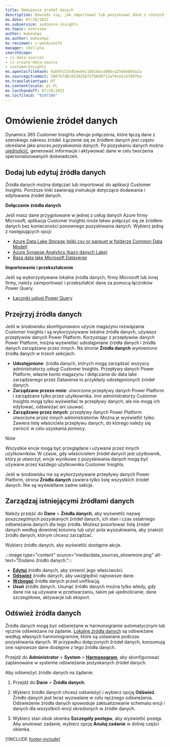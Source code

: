 ```yaml
---
title: Omówienie źródeł danych
description: Dowiedz się, jak importować lub pozyskiwać dane z różnych źródeł.
ms.date: 07/26/2022
ms.subservice: audience-insights
ms.topic: overview
author: mukeshpo
ms.author: mukeshpo
ms.reviewer: v-wendysmith
manager: shellyha
searchScope:
- ci-data-sources
- ci-create-data-source
- customerInsights
ms.openlocfilehash: 6ab97c535454e84c1bb18aca00bca2568eb65a2a
ms.sourcegitcommit: 5807b7d8c822925b727b099713a74ce2cb7897ba
ms.translationtype: HT
ms.contentlocale: pl-PL
ms.lasthandoff: 07/28/2022
ms.locfileid: "9207104"
---
```

# <a name="data-sources-overview"></a>Omówienie źródeł danych

Dynamics 365 Customer Insights oferuje połączenia, które łączą dane z szerokiego zakresu źródeł. Łączenie się ze źródłem danych jest często określane jako proces *pozyskiwania danych*. Po pozyskaniu danych można [ujednolicić](data-unification.md), generować informacje i aktywować dane w celu tworzenia spersonalizowanych doświadczeń.

## <a name="add-or-edit-data-sources"></a>Dodaj lub edytuj źródła danych

Źródła danych można dołączać lub importować do aplikacji Customer Insights. Poniższe linki zawierają instrukcje dotyczące dodawania i edytowania źródeł danych.

**Dołączanie źródła danych**

Jeśli masz dane przygotowane w jednej z usług danych Azure firmy Microsoft, aplikacja Customer Insights może łatwo połączyć się ze źródłem danych bez konieczności ponownego pozyskiwania danych. Wybierz jedną z następujących opcji:
- [Azure Data Lake Storage (pliki csv or parquet w folderze Common Data Model)](connect-common-data-model.md)
- [Azure Synapse Analytics (bazy danych Lake)](connect-synapse.md)
- [Baza data lake Microsoft Dataverse](connect-dataverse-managed-lake.md)

**Importowanie i przekształcenie**

Jeśli są wykorzystywane lokalne źródła danych, firmy Microsoft lub innej firmy, należy zaimportować i przekształcić dane za pomocą łączników Power Query.
- [Łączniki usługi Power Query](connect-power-query.md)

## <a name="review-data-sources"></a>Przejrzyj źródła danych

Jeśli w środowisku skonfigurowano użycie magazynu rozwiązania Customer Insights i są wykorzystywane lokalne źródła danych, używasz przepływów danych Power Platform. Korzystając z przepływów danych Power Platform, można wyświetlać udostępniane źródła danych i źródła danych zarządzane przez innych. Na stronie **Źródła danych** wymieniono źródła danych w trzech sekcjach:
- **Udostępnione**: źródła danych, których mogą zarządzać wszyscy administratorzy usługi Customer Insights. Przepływy danych Power Platform, własne konto magazynu i dołączanie do data lake zarządzanego przez Dataverse to przykłady udostępnionych źródeł danych.
- **Zarządzane przeze mnie**: utworzone przepływy danych Power Platform i zarządzane tylko przez użytkownika. Inni administratorzy Customer Insights mogą tylko wyświetlać te przepływy danych, ale nie mogą ich edytować, odświeżać ani usuwać.
- **Zarządzane przez innych**: przepływy danych Power Platform utworzone przez innych administratorów. Można je wyświetlić tylko. Zawiera listę właściciela przepływu danych, do którego należy się zwrócić w celu uzyskania pomocy.
> [!NOTE]
> Wszystkie encje mogą być przeglądane i używane przez innych użytkowników. W czasie, gdy właścicielem źródeł danych jest użytkownik, który je utworzył, encje wynikowe z pozyskiwania danych mogą być używane przez każdego użytkownika Customer Insights.

Jeśli w środowisku nie są wykorzystywane przepływy danych Power Platform, strona **Źródła danych** zawiera tylko listę wszystkich źródeł danych. Nie są wyświetlane żadne sekcje.

## <a name="manage-existing-data-sources"></a>Zarządzaj istniejącymi źródłami danych

Należy przejść do **Dane** > **Źródła danych**, aby wyświetlić nazwę poszczególnych pozyskanych źródeł danych, ich stan i czas ostatniego odświeżania danych dla tego źródła. Możesz posortować listę źródeł danych według dowolnej kolumny lub użyć pola wyszukiwania, aby znaleźć źródło danych, którym chcesz zarządzać.

Wybierz źródło danych, aby wyświetlić dostępne akcje.

:::image type="content" source="media/data_sources_showmore.png" alt-text="Dodano źródło danych.":::

- [**Edytuj**](#add-or-edit-data-sources) źródło danych, aby zmienić jego właściwości.
- [**Odśwież**](#refresh-data-sources) źródło danych, aby uwzględnić najnowsze dane.
- [**Wzbogać**](data-sources-enrichment.md) źródła danych przed unifikacją.
- **Usuń** źródło danych. Usunąć źródło danych można tylko wtedy, gdy dane nie są używane w przetwarzaniu, takim jak ujednolicanie, dane szczegółowe, aktywacje lub eksport.

## <a name="refresh-data-sources"></a>Odśwież źródła danych

Źródła danych mogą być odświeżane w harmonogramie automatycznym lub ręcznie odświeżane na żądanie. [Lokalne źródła danych](connect-power-query.md#add-data-from-on-premises-data-sources) są odświeżane według własnych harmonogramów, które są ustawiane podczas pozyskiwania danych. W przypadku dołączonych źródeł danych, konsumują one najnowsze dane dostępne z tego źródła danych.

Przejdź do **Administrator** > **System** > [**Harmonogram**](system.md#schedule-tab), aby skonfigurować zaplanowane w systemie odświeżanie pozyskanych źródeł danych.

Aby odświeżyć źródło danych na żądanie:

1. Przejdź do **Dane** > **Źródła danych**.

1. Wybierz źródło danych chcesz odświeżyć i wybierz opcję **Odśwież**. Źródło danych jest teraz wyzwalane w celu ręcznego odświeżenia. Odświeżenie źródła danych spowoduje zaktualizowanie schematu encji i danych dla wszystkich encji określonych w źródle danych.

1. Wybierz stan obok okienka **Szczegóły postępu**, aby wyświetlić postęp. Aby anulować zadanie, wybierz opcję **Anuluj zadanie** w dolnej części okienka.

[!INCLUDE [footer-include](includes/footer-banner.md)]

